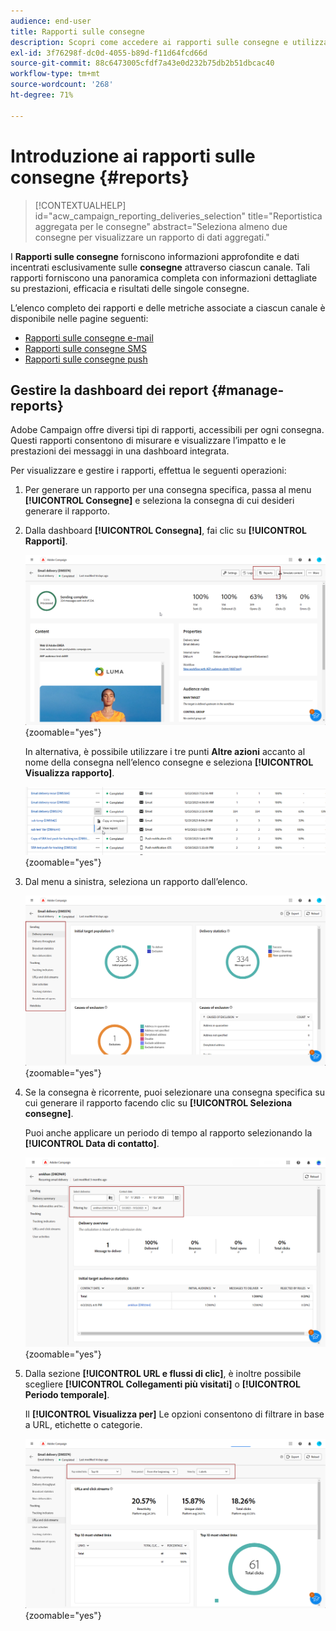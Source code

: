 ```yaml
---
audience: end-user
title: Rapporti sulle consegne
description: Scopri come accedere ai rapporti sulle consegne e utilizzarli
exl-id: 3f76298f-dc0d-4055-b89d-f11d64fcd66d
source-git-commit: 88c6473005cfdf7a43e0d232b75db2b51dbcac40
workflow-type: tm+mt
source-wordcount: '268'
ht-degree: 71%

---
```


# Introduzione ai rapporti sulle consegne {#reports}

>[!CONTEXTUALHELP]
>id="acw_campaign_reporting_deliveries_selection"
>title="Reportistica aggregata per le consegne"
>abstract="Seleziona almeno due consegne per visualizzare un rapporto di dati aggregati."

I **Rapporti sulle consegne** forniscono informazioni approfondite e dati incentrati esclusivamente sulle **consegne** attraverso ciascun canale. Tali rapporti forniscono una panoramica completa con informazioni dettagliate su prestazioni, efficacia e risultati delle singole consegne.

L’elenco completo dei rapporti e delle metriche associate a ciascun canale è disponibile nelle pagine seguenti:

* [Rapporti sulle consegne e-mail](email-report.md)
* [Rapporti sulle consegne SMS](sms-report.md)
* [Rapporti sulle consegne push](push-report.md)

## Gestire la dashboard dei report {#manage-reports}

Adobe Campaign offre diversi tipi di rapporti, accessibili per ogni consegna. Questi rapporti consentono di misurare e visualizzare l’impatto e le prestazioni dei messaggi in una dashboard integrata.

Per visualizzare e gestire i rapporti, effettua le seguenti operazioni:

1. Per generare un rapporto per una consegna specifica, passa al menu **[!UICONTROL Consegne]** e seleziona la consegna di cui desideri generare il rapporto.

1. Dalla dashboard **[!UICONTROL Consegna]**, fai clic su **[!UICONTROL Rapporti]**.

   ![](assets/manage_delivery_report_1.png){zoomable=&quot;yes&quot;}

   In alternativa, è possibile utilizzare i tre punti **Altre azioni** accanto al nome della consegna nell’elenco consegne e seleziona **[!UICONTROL Visualizza rapporto]**.

   ![](assets/manage_delivery_report_2.png){zoomable=&quot;yes&quot;}

1. Dal menu a sinistra, seleziona un rapporto dall’elenco.

   ![](assets/manage_delivery_report_3.png){zoomable=&quot;yes&quot;}

1. Se la consegna è ricorrente, puoi selezionare una consegna specifica su cui generare il rapporto facendo clic su **[!UICONTROL Seleziona consegne]**.

   Puoi anche applicare un periodo di tempo al rapporto selezionando la **[!UICONTROL Data di contatto]**.

   ![](assets/delivery-recurring.png){zoomable=&quot;yes&quot;}

1. Dalla sezione **[!UICONTROL URL e flussi di clic]**, è inoltre possibile scegliere **[!UICONTROL Collegamenti più visitati]** o **[!UICONTROL Periodo temporale]**.

   Il **[!UICONTROL Visualizza per]** Le opzioni consentono di filtrare in base a URL, etichette o categorie.

   ![](assets/manage_delivery_report_5.png){zoomable=&quot;yes&quot;}
